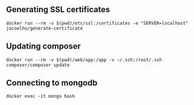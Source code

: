 ## Generating SSL certificates

```shell
docker run --rm -v $(pwd)/etc/ssl:/certificates -e "SERVER=localhost" jacoelho/generate-certificate
```

## Updating composer
```shell
docker run --rm -v $(pwd)/web/app:/app -v ~/.ssh:/root/.ssh composer/composer update
```

## Connecting to mongodb
```shell
docker exec -it mongo bash
```
